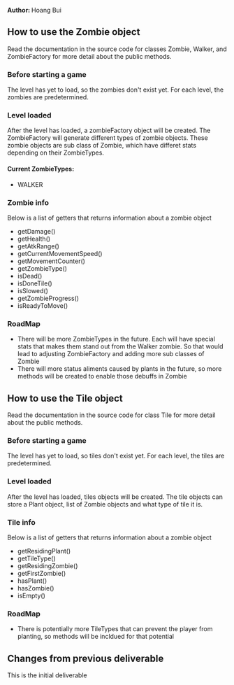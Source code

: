 <p><strong>Author: </strong> Hoang Bui</p>
<h2>How to use the Zombie object</h2>
<p>Read the documentation in the source code for classes Zombie, Walker, and ZombieFactory for more detail about the public methods.</p>

<h3>Before starting a game</h3>
<p>The level has yet to load, so the zombies don't exist yet. For each level, the zombies are predetermined.</p>

<h3>Level loaded</h3>
<p>After the level has loaded, a zombieFactory object will be created. The ZombieFactory will generate different types of zombie objects. These zombie objects are sub class of Zombie, which have differet stats depending on their ZombieTypes.</p>

<h4>Current ZombieTypes:</h4>
<ul>
  <li>WALKER</li>
</ul>

<h3>Zombie info</h3>
Below is a list of getters that returns information about a zombie object

<ul>
  <li>getDamage()</li>
  <li>getHealth()</li>
  <li>getAtkRange()</li>
  <li>getCurrentMovementSpeed()</li>
  <li>getMovementCounter()</li>
  <li>getZombieType()</li>
  <li>isDead()</li>
  <li>isDoneTile()</li>
  <li>isSlowed()</li>
  <li>getZombieProgress()</li>
  <li>isReadyToMove()</li>
</ul>

<h3>RoadMap</h3>
<ul>
  <li>There will be more ZombieTypes in the future. Each will have special stats that makes them stand out from the Walker zombie. So that would lead to adjusting ZombieFactory and adding more sub classes of Zombie</li>
  <li>There will more status aliments caused by plants in the future, so more methods will be created to enable those debuffs in Zombie</li>
</ul>

<h2>How to use the Tile object</h2>
<p>Read the documentation in the source code for class Tile for more detail about the public methods.</p>
<h3>Before starting a game</h3>
<p>The level has yet to load, so tiles don't exist yet. For each level, the tiles are predetermined.</p>
<h3>Level loaded</h3>
<p>After the level has loaded, tiles objects will be created. The tile objects can store a Plant object, list of Zombie objects and what type of tile it is.</p>

<h3>Tile info</h3>
Below is a list of getters that returns information about a zombie object

<ul>
  <li>getResidingPlant()</li>
  <li>getTileType()</li>
  <li>getResidingZombie()</li>
  <li>getFirstZombie()</li>
  <li>hasPlant()</li>
  <li>hasZombie()</li>
  <li>isEmpty()</li>
</ul>

<h3>RoadMap</h3>
<ul>
  <li>There is potentially more TileTypes that can prevent the player from planting, so methods will be incldued for that potential</li>
</ul>

<h2>Changes from previous deliverable</h2>
<p>This is the initial deliverable</p>
